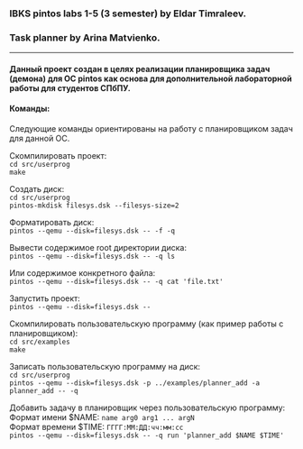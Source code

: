 ### IBKS pintos labs 1-5 (3 semester) by Eldar Timraleev.
### Task planner by Arina Matvienko.
------
#### Данный проект создан в целях реализации планировщика задач (демона) для ОС pintos как основа для дополнительной лабораторной работы для студентов СПбПУ.

#### Команды:
Следующие команды ориентированы на работу с планировщиком задач для данной ОС.

Скомпилировать проект:  
`cd src/userprog`  
`make`

Создать диск:  
`cd src/userprog`  
`pintos-mkdisk filesys.dsk --filesys-size=2`

Форматировать диск:  
`pintos --qemu --disk=filesys.dsk -- -f -q`

Вывести содержимое root директории диска:  
`pintos --qemu --disk=filesys.dsk -- -q ls`

Или содержимое конкретного файла:  
`pintos --qemu --disk=filesys.dsk -- -q cat 'file.txt'`

Запустить проект:  
`pintos --qemu --disk=filesys.dsk --`

Скомпилировать пользовательскую программу (как пример работы с планировщиком):  
`cd src/examples`  
`make`

Записать пользовательскую программу на диск:  
`cd src/userprog`  
`pintos --qemu --disk=filesys.dsk -p ../examples/planner_add -a planner_add -- -q`

Добавить задачу в планировщик через пользовательскую программу:  
Формат имени $NAME: `name arg0 arg1 ... argN`  
Формат времени $TIME: `ГГГГ:ММ:ДД:чч:мм:сс`  
`pintos --qemu --disk=filesys.dsk -- -q run 'planner_add $NAME $TIME'`
